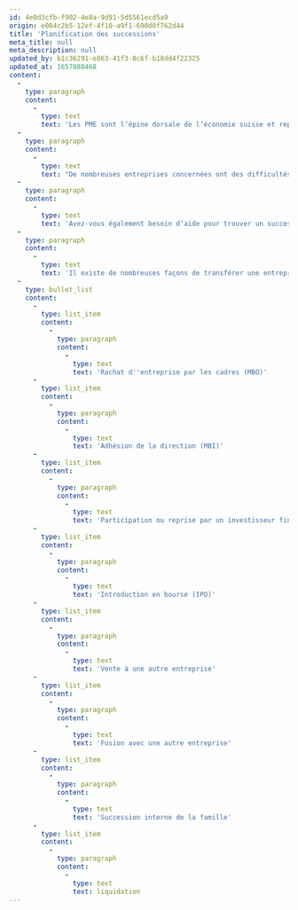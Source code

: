 ```yaml
---
id: 4e0d3cfb-f902-4e8a-9d91-5d5561ecd5a9
origin: e084c2b5-12ef-4f10-a9f1-690d0f762d44
title: 'Planification des successions'
meta_title: null
meta_description: null
updated_by: b1c36291-e863-41f3-8c6f-b18dd4f22325
updated_at: 1657888468
content:
  -
    type: paragraph
    content:
      -
        type: text
        text: 'Les PME sont l’épine dorsale de l’économie suisse et représentent 99,8 pour cent du nombre total d’entreprises suisses. L’économie suisse des PME est aujourd’hui constituée de 549 400 entreprises. Des études montrent que 20 pour cent de ces PME visent une succession dans les cinq prochaines années. Selon ces études, 400 000 emplois seront touchés par un changement de propriétaire imminent, ce qui correspond à environ 10 pour cent de la main-d’œuvre du pays et implique donc une grande responsabilité pour les PME suisses.'
  -
    type: paragraph
    content:
      -
        type: text
        text: "De nombreuses entreprises concernées ont des difficultés à trouver un successeur. Selon l’étude «\_Succession Study SME Switzerland 2018\_» du service d’information économique Bisnode D&B, 13,4 pour cent des entreprises en Suisse ont actuellement un problème de succession imminent parce que leurs propriétaires, membres du conseil d’administration et actionnaires ont déjà plus de 60 ans et ne se sont pas encore occupés de leur succession, ou l’ont fait de manière inadéquate."
  -
    type: paragraph
    content:
      -
        type: text
        text: 'Avez-vous également besoin d’aide pour trouver un successeur ? Lors de la planification d’une succession, de nombreuses questions se posent tant pour l’entrepreneur que pour le successeur, que ce soit en termes juridiques, personnels, financiers ou organisationnels. Nos spécialistes, composés d’avocats, de fiduciaires et d’experts fiscaux, vous assisteront dans toutes les phases, de la recherche au transfert final de la société.'
  -
    type: paragraph
    content:
      -
        type: text
        text: 'Il existe de nombreuses façons de transférer une entreprise à un successeur. La liste suivante en est un extrait. Contactez-nous, nous vous aiderons :'
  -
    type: bullet_list
    content:
      -
        type: list_item
        content:
          -
            type: paragraph
            content:
              -
                type: text
                text: 'Rachat d''entreprise par les cadres (MBO)'
      -
        type: list_item
        content:
          -
            type: paragraph
            content:
              -
                type: text
                text: 'Adhésion de la direction (MBI)'
      -
        type: list_item
        content:
          -
            type: paragraph
            content:
              -
                type: text
                text: 'Participation ou reprise par un investisseur financier'
      -
        type: list_item
        content:
          -
            type: paragraph
            content:
              -
                type: text
                text: 'Introduction en bourse (IPO)'
      -
        type: list_item
        content:
          -
            type: paragraph
            content:
              -
                type: text
                text: 'Vente à une autre entreprise'
      -
        type: list_item
        content:
          -
            type: paragraph
            content:
              -
                type: text
                text: 'Fusion avec une autre entreprise'
      -
        type: list_item
        content:
          -
            type: paragraph
            content:
              -
                type: text
                text: 'Succession interne de la famille'
      -
        type: list_item
        content:
          -
            type: paragraph
            content:
              -
                type: text
                text: liquidation
---
```

